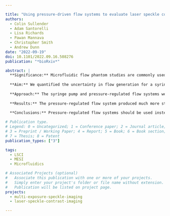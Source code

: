 ```yaml
---

title: "Using pressure-driven flow systems to evaluate laser speckle contrast imaging"
authors:
  - Colin Sullender
  - Adam Santorelli
  - Lisa Richards
  - Pawan Mannava
  - Christopher Smith
  - Andrew Dunn
date: "2022-09-19"
doi: 10.1101/2022.09.16.508276
publication: "*bioRxiv*"

abstract: |
  **Significance:** Microfluidic flow phantom studies are commonly used for characterizing the performance of laser speckle contrast imaging (LSCI) instruments. The selection of the flow control system is critical for the reliable generation of flow during testing. The majority of recent LSCI studies using microfluidics used syringe pumps for flow control.
  
  **Aim:** We quantified the uncertainty in flow generation for a syringe pump and a pressure-regulated flow system. We then assessed the performance of both LSCI and multi-exposure speckle imaging (MESI) using the pressure-regulated flow system across a range of flow speeds.
  
  **Approach:** The syringe pump and pressure-regulated flow systems were evaluated during stepped flow profile experiments in a microfluidic device using an inline flow sensor. The uncertainty associated with each flow system was calculated and used to determine the reliability for instrument testing. The pressure-regulated flow system was then used to characterize the relative performance of LSCI and MESI during stepped flow profile experiments while using the inline flow sensor as reference.
  
  **Results:** The pressure-regulated flow system produced much more stable and reproducible flow outputs compared to the syringe pump. The expanded uncertainty for the syringe pump was 8-20× higher than that of the pressure-regulated flow system across the tested flow speeds. Using the pressure-regulated flow system, MESI outperformed single-exposure LSCI at all flow speeds and closely mirrored the flow sensor measurements, with average errors of 4.6±2.6% and 15.7±4.6%, respectively.
  
  **Conclusions:** Pressure-regulated flow systems should be used instead of syringe pumps when assessing the performance of flow measurement techniques with microfluidic studies. MESI offers more accurate relative flow measurements than traditional LSCI across a wide range of flow speeds.

# Publication type.
# Legend: 0 = Uncategorized; 1 = Conference paper; 2 = Journal article;
# 3 = Preprint / Working Paper; 4 = Report; 5 = Book; 6 = Book section;
# 7 = Thesis; 8 = Patent
publication_types: ["3"]

tags:
  - LSCI
  - MESI
  - Microfluidics

# Associated Projects (optional)
#   Associate this publication with one or more of your projects.
#   Simply enter your project's folder or file name without extension.
#   Publication will be listed on project page.
projects:
  - multi-exposure-speckle-imaging
  - laser-speckle-contrast-imaging

---
```

